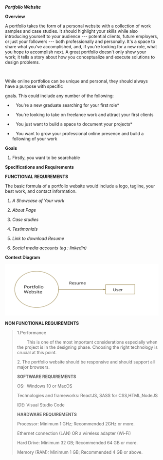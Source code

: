 ***Portfolio Website***

**Overview**

A portfolio takes the form of a personal website with a collection of
work samples and case studies. It should highlight your skills while
also introducing yourself to your audience --- potential clients, future employers, or just your followers --- both professionally and
personally. It's a space to share what you've accomplished, and, if
you're looking for a new role, what you hope to accomplish next. A great portfolio doesn't only show your work; it tells a story about how you conceptualize and execute solutions to design problems.

 

While online portfolios can be unique and personal, they should always
have a purpose with specific 

goals. This could include any number of the following:

-      You're a new graduate searching for your first role*

-      You're looking to take on freelance work and attract your first
    clients

-      You just want to build a space to document your projects*

-      You want to grow your professional online presence and build a following of your work 

**Goals**

1.  Firstly, you want to be searchable

**Specifications and Requirements**

**FUNCTIONAL REQUIREMENTS**

The basic formula of a portfolio website would include a logo, tagline,
your best work, and contact information.

1.  *A Showcase of Your work*

2.  *About Page*

3.  *Case studies*

4.  *Testimonials*

5.  *Link to download Resume*

6.  *Social media accounts (eg : linkedin)*

**Context Diagram**


![Test Image 6](Context_Diagram/contextdiagram.png)

**NON FUNCTIONAL REQUIREMENTS**

> 1.Performance
>
>         This is one of the most important considerations especially
> when the project is in the designing phase. Choosing the right
> technology is crucial at this point.
>
> 2\. The portfolio website should be responsive and should support all
> major browsers.           
>
> **SOFTWARE REQUIREMENTS**
>
> OS:  Windows 10 or MacOS
>
> Technologies and frameworks: ReactJS, SASS for CSS,HTML,NodeJS
>
> IDE: Visual Studio Code
>
> **HARDWARE REQUIREMENTS**
>
> Processor: Minimum 1 GHz; Recommended 2GHz or more.
>
> Ethernet connection (LAN) OR a wireless adapter (Wi-Fi)
>
> Hard Drive: Minimum 32 GB; Recommended 64 GB or more.
>
> Memory (RAM): Minimum 1 GB; Recommended 4 GB or above.
